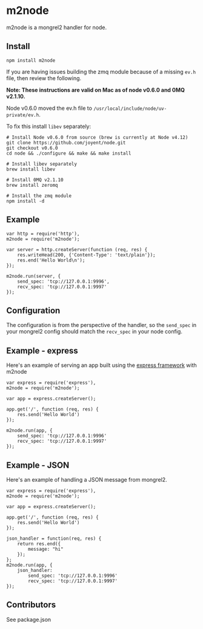 m2node
======

m2node is a mongrel2 handler for node.

Install
-------

    npm install m2node

If you are having issues building the zmq module because of a missing `ev.h` file, then review the following.

**Note: These instructions are valid on Mac as of node v0.6.0 and 0MQ v2.1.10.**

Node v0.6.0 moved the ev.h file to `/usr/local/include/node/uv-private/ev.h`.  

To fix this install `libev` separately:

    # Install Node v0.6.0 from source (brew is currently at Node v4.12)
    git clone https://github.com/joyent/node.git
    git checkout v0.6.0
    cd node && ./configure && make && make install
    
    # Install libev separately
    brew install libev
    
    # Install 0MQ v2.1.10
    brew install zeromq
    
    # Install the zmq module
    npm install -d

Example
-------

    var http = require('http'),
    m2node = require('m2node');

    var server = http.createServer(function (req, res) {
        res.writeHead(200, {'Content-Type': 'text/plain'});
        res.end('Hello World\n');
    });

    m2node.run(server, {
        send_spec: 'tcp://127.0.0.1:9996',
        recv_spec: 'tcp://127.0.0.1:9997'
    });

Configuration
-------------

The configuration is from the perspective of the handler, so the `send_spec` in your mongrel2 config should match the `recv_spec` in your node config.

Example - express
-----------------

Here's an example of serving an app built using the [express framework](http://expressjs.com/) with m2node

    var express = require('express'),
    m2node = require('m2node');

    var app = express.createServer();

    app.get('/', function (req, res) {
        res.send('Hello World')
    });

    m2node.run(app, {
        send_spec: 'tcp://127.0.0.1:9996'
        recv_spec: 'tcp://127.0.0.1:9997'
    });

Example - JSON
-----------------

Here's an example of handling a JSON message from mongrel2.

    var express = require('express'),
    m2node = require('m2node');

    var app = express.createServer();

    app.get('/', function (req, res) {
        res.send('Hello World')
    });

    json_handler = function(req, res) {
        return res.end({
            message: "hi"
        });
    };
    m2node.run(app, {
        json_handler: 
            send_spec: 'tcp://127.0.0.1:9996'
            recv_spec: 'tcp://127.0.0.1:9997'
    });

Contributors
------------

See package.json

